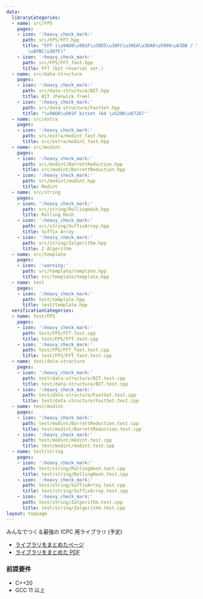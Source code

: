 ```yaml
---
data:
  libraryCategories:
  - name: src/FPS
    pages:
    - icon: ':heavy_check_mark:'
      path: src/FPS/FFT.hpp
      title: "FFT (\u9AD8\u901F\u30D5\u30FC\u30EA\u30A8\u5909\u63DB / \u7573\u307F\
        \u8FBC\u307F)"
    - icon: ':heavy_check_mark:'
      path: src/FPS/FFT_fast.hpp
      title: FFT (bit reversal ver.)
  - name: src/data-structure
    pages:
    - icon: ':heavy_check_mark:'
      path: src/data-structure/BIT.hpp
      title: BIT (Fenwick Tree)
    - icon: ':heavy_check_mark:'
      path: src/data-structure/FastSet.hpp
      title: "\u9AD8\u901F bitset (64 \u5206\u6728)"
  - name: src/extra
    pages:
    - icon: ':heavy_check_mark:'
      path: src/extra/modint_fast.hpp
      title: src/extra/modint_fast.hpp
  - name: src/modint
    pages:
    - icon: ':heavy_check_mark:'
      path: src/modint/BarrettReduction.hpp
      title: src/modint/BarrettReduction.hpp
    - icon: ':heavy_check_mark:'
      path: src/modint/modint.hpp
      title: Modint
  - name: src/string
    pages:
    - icon: ':heavy_check_mark:'
      path: src/string/RollingHash.hpp
      title: Rolling Hash
    - icon: ':heavy_check_mark:'
      path: src/string/SuffixArray.hpp
      title: Suffix Array
    - icon: ':heavy_check_mark:'
      path: src/string/Zalgorithm.hpp
      title: Z Algorithm
  - name: src/template
    pages:
    - icon: ':warning:'
      path: src/template/template.hpp
      title: src/template/template.hpp
  - name: test
    pages:
    - icon: ':heavy_check_mark:'
      path: test/template.hpp
      title: test/template.hpp
  verificationCategories:
  - name: test/FPS
    pages:
    - icon: ':heavy_check_mark:'
      path: test/FPS/FFT.test.cpp
      title: test/FPS/FFT.test.cpp
    - icon: ':heavy_check_mark:'
      path: test/FPS/FFT_fast.test.cpp
      title: test/FPS/FFT_fast.test.cpp
  - name: test/data-structure
    pages:
    - icon: ':heavy_check_mark:'
      path: test/data-structure/BIT.test.cpp
      title: test/data-structure/BIT.test.cpp
    - icon: ':heavy_check_mark:'
      path: test/data-structure/FastSet.test.cpp
      title: test/data-structure/FastSet.test.cpp
  - name: test/modint
    pages:
    - icon: ':heavy_check_mark:'
      path: test/modint/BarrettReduction.test.cpp
      title: test/modint/BarrettReduction.test.cpp
    - icon: ':heavy_check_mark:'
      path: test/modint/modint.test.cpp
      title: test/modint/modint.test.cpp
  - name: test/string
    pages:
    - icon: ':heavy_check_mark:'
      path: test/string/RollingHash.test.cpp
      title: test/string/RollingHash.test.cpp
    - icon: ':heavy_check_mark:'
      path: test/string/SuffixArray.test.cpp
      title: test/string/SuffixArray.test.cpp
    - icon: ':heavy_check_mark:'
      path: test/string/Zalgorithm.test.cpp
      title: test/string/Zalgorithm.test.cpp
layout: toppage
---
```

みんなでつくる最強の ICPC 用ライブラリ (予定)

- [ライブラリをまとめたページ](notebook.html)
- [ライブラリをまとめた PDF](notebook.pdf)

### 前提要件

- C++20
- GCC 11 以上
